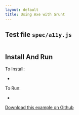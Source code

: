 ```yaml
---
layout: default
title: Using Axe with Grunt
---
```


Test file `spec/a11y.js`
------------------------

```javascript

```

Install And Run
-----------------------

To Install:

*

To Run:

*

[Download this example on Github]()
